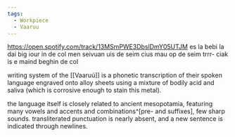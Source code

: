 ```yaml
---
tags:
  - Workpiece
  - Vaaruu
---
```

https://open.spotify.com/track/13MSmPWE3DbslDmY05UTJM
es la bebi la dai big iour
in de col men seivuan
uis de seim cius mau op de seim
trrr- ciak is e maind beghin de col

writing system of the [[Vaaruú]] is a phonetic transcription of their spoken language engraved onto alloy sheets using a mixture of bodily acid and saliva (which is corrosive enough to stain this metal).

the language itself is closely related to ancient mesopotamia, featuring many vowels and accents and combinations^[pre- and suffixes], few sharp sounds. transliterated punctuation is nearly absent, and a new sentence is indicated through newlines. 